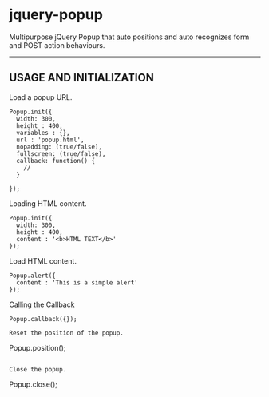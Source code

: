 jquery-popup
============

Multipurpose jQuery Popup that auto positions and auto recognizes form and POST action behaviours.

----------------------------------------------------
USAGE AND INITIALIZATION
----------------------------------------------------

Load a popup URL.
```
Popup.init({
  width: 300,
  height : 400,
  variables : {},
  url : 'popup.html',
  nopadding: (true/false),
  fullscreen: (true/false),
  callback: function() {
    // 
  }
  
});
```

Loading HTML content.
```
Popup.init({
  width: 300,
  height : 400,
  content : '<b>HTML TEXT</b>'
});
```

Load HTML content.
```
Popup.alert({
  content : 'This is a simple alert'
});
```

Calling the Callback
```
Popup.callback({});

Reset the position of the popup.
```
Popup.position();
```

Close the popup.
```
Popup.close();
```
